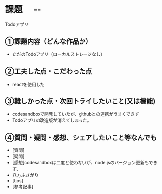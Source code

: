 # 課題　 --
Todoアプリ
## ①課題内容（どんな作品か）
- ただのTodoアプリ（ローカルストレージなし）
 
## ②工夫した点・こだわった点
- reactを使用した

## ③難しかった点・次回トライしたいこと(又は機能)
- codesandboxで開発していたが、githubとの連携がうまくできず
- Todoアプリの改造版が消えてしまった。
## ④質問・疑問・感想、シェアしたいこと等なんでも
- [質問]
- [疑問]
- [感想]codesandboxは二度と使わないが、node.jsのバージョン更新もできず、
- 八方ふさがり
- [tips]
- [参考記事]
